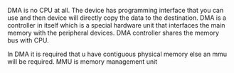 DMA is no CPU at all. The device has programming interface that you can use and then device will directly copy the data to the destination. DMA is a controller in itself which is a special hardware unit that interfaces the main memory with the peripheral devices. DMA controller shares the memory bus with CPU.


In DMA it is required that u have contiguous physical memory else an mmu will be required. MMU is memory management unit